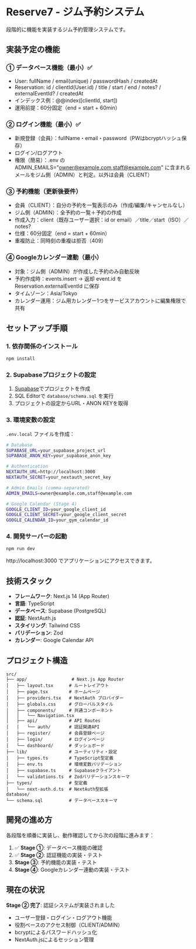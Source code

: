 # Reserve7 - ジム予約システム

段階的に機能を実装するジム予約管理システムです。

## 実装予定の機能

### ① データベース機能（最小）✅
- User: fullName / email(unique) / passwordHash / createdAt
- Reservation: id / clientId(User.id) / title / start / end / notes? / externalEventId? / createdAt
- インデックス例：@@index([clientId, start])
- 運用前提：60分固定（end = start + 60min）

### ② ログイン機能（最小）✅
- 新規登録（会員）：fullName・email・password（PWはbcryptハッシュ保存）
- ログイン/ログアウト
- 権限（簡易）：.env の ADMIN_EMAILS="owner@example.com,staff@example.com" に含まれるメールをジム側（ADMIN）と判定。以外は会員（CLIENT）

### ③ 予約機能（更新後要件）
- 会員（CLIENT）：自分の予約を一覧表示のみ（作成/編集/キャンセルなし）
- ジム側（ADMIN）：全予約の一覧＋予約の作成
- 作成入力：client（既存ユーザー選択：id or email）／title／start（ISO）／notes?
- 仕様：60分固定（end = start + 60min）
- 重複防止：同時刻の重複は拒否（409）

### ④ Googleカレンダー連動（最小）
- 対象：ジム側（ADMIN）が作成した予約のみ自動反映
- 予約作成時：events.insert → 返却 event.id を Reservation.externalEventId に保存
- タイムゾーン：Asia/Tokyo
- カレンダー運用：ジム用カレンダー1つをサービスアカウントに編集権限で共有

## セットアップ手順

### 1. 依存関係のインストール

```bash
npm install
```

### 2. Supabaseプロジェクトの設定

1. [Supabase](https://supabase.com/)でプロジェクトを作成
2. SQL Editorで `database/schema.sql` を実行
3. プロジェクトの設定からURL・ANON KEYを取得

### 3. 環境変数の設定

`.env.local` ファイルを作成：

```bash
# Database
SUPABASE_URL=your_supabase_project_url
SUPABASE_ANON_KEY=your_supabase_anon_key

# Authentication
NEXTAUTH_URL=http://localhost:3000
NEXTAUTH_SECRET=your_nextauth_secret_key

# Admin Emails (comma-separated)
ADMIN_EMAILS=owner@example.com,staff@example.com

# Google Calendar (Stage 4)
GOOGLE_CLIENT_ID=your_google_client_id
GOOGLE_CLIENT_SECRET=your_google_client_secret
GOOGLE_CALENDAR_ID=your_gym_calendar_id
```

### 4. 開発サーバーの起動

```bash
npm run dev
```

http://localhost:3000 でアプリケーションにアクセスできます。

## 技術スタック

- **フレームワーク**: Next.js 14 (App Router)
- **言語**: TypeScript
- **データベース**: Supabase (PostgreSQL)
- **認証**: NextAuth.js
- **スタイリング**: Tailwind CSS
- **バリデーション**: Zod
- **カレンダー**: Google Calendar API

## プロジェクト構造

```
src/
├── app/                 # Next.js App Router
│   ├── layout.tsx      # ルートレイアウト
│   ├── page.tsx        # ホームページ
│   ├── providers.tsx   # NextAuth プロバイダー
│   ├── globals.css     # グローバルスタイル
│   ├── components/     # 共通コンポーネント
│   │   └── Navigation.tsx
│   ├── api/            # API Routes
│   │   └── auth/       # 認証関連API
│   ├── register/       # 会員登録ページ
│   ├── login/          # ログインページ
│   └── dashboard/      # ダッシュボード
├── lib/                # ユーティリティ・設定
│   ├── types.ts        # TypeScript型定義
│   ├── env.ts          # 環境変数バリデーション
│   ├── supabase.ts     # Supabaseクライアント
│   └── validations.ts  # Zodバリデーションスキーマ
├── types/              # 型定義
│   └── next-auth.d.ts  # NextAuth型拡張
database/
└── schema.sql          # データベーススキーマ
```

## 開発の進め方

各段階を順番に実装し、動作確認してから次の段階に進みます：

1. ✅ **Stage ①**: データベース機能の確認
2. ✅ **Stage ②**: 認証機能の実装・テスト
3. **Stage ③**: 予約機能の実装・テスト  
4. **Stage ④**: Googleカレンダー連動の実装・テスト

## 現在の状況

**Stage ② 完了**: 認証システムが実装されました
- ユーザー登録・ログイン・ログアウト機能
- 役割ベースのアクセス制御（CLIENT/ADMIN）
- bcryptによるパスワードハッシュ化
- NextAuth.jsによるセッション管理
